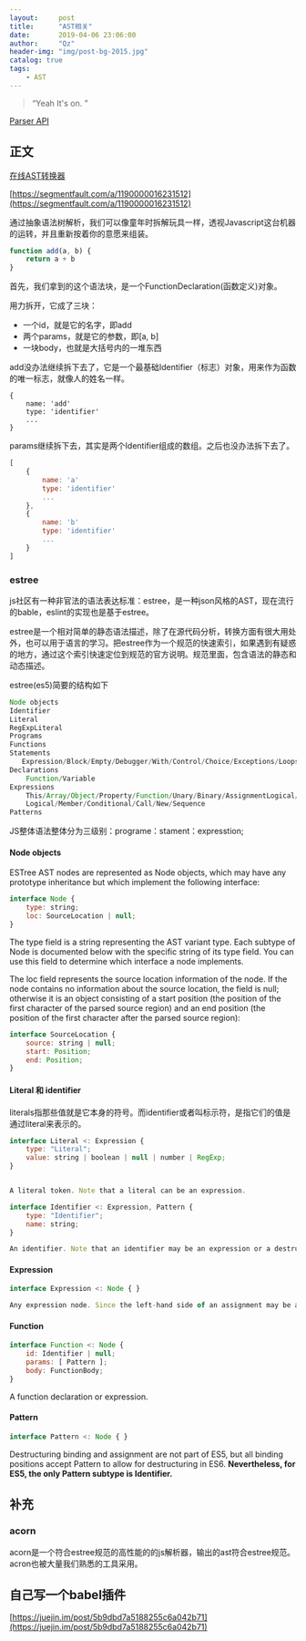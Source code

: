 ```yaml
---
layout:     post
title:      "AST相关"
date:       2019-04-06 23:06:00
author:     "Qz"
header-img: "img/post-bg-2015.jpg"
catalog: true
tags:
    - AST
---
```


> “Yeah It's on. ”




[Parser API](https://developer.mozilla.org/zh-CN/docs/Mozilla/Projects/SpiderMonkey/Parser_API#Builder_objects)


## 正文

[在线AST转换器](https://astexplorer.net/)

[https://segmentfault.com/a/1190000016231512](https://segmentfault.com/a/1190000016231512)


通过抽象语法树解析，我们可以像童年时拆解玩具一样，透视Javascript这台机器的运转，并且重新按着你的意愿来组装。


```javascript
function add(a, b) {
    return a + b
}
```

首先，我们拿到的这个语法块，是一个FunctionDeclaration(函数定义)对象。



用力拆开，它成了三块：

* 一个id，就是它的名字，即add
* 两个params，就是它的参数，即[a, b]
* 一块body，也就是大括号内的一堆东西

add没办法继续拆下去了，它是一个最基础Identifier（标志）对象，用来作为函数的唯一标志，就像人的姓名一样。

```
{
    name: 'add'
    type: 'identifier'
    ...
}
```


params继续拆下去，其实是两个Identifier组成的数组。之后也没办法拆下去了。

```javascript
[
    {
        name: 'a'
        type: 'identifier'
        ...
    },
    {
        name: 'b'
        type: 'identifier'
        ...
    }
]
```




### estree


js社区有一种非官法的语法表达标准：estree，是一种json风格的AST，现在流行的bable，eslint的实现也是基于estree。



estree是一个相对简单的静态语法描述，除了在源代码分析，转换方面有很大用处外，也可以用于语言的学习。把estree作为一个规范的快速索引，如果遇到有疑惑的地方，通过这个索引快速定位到规范的官方说明。规范里面，包含语法的静态和动态描述。


estree(es5)简要的结构如下

```javascript
Node objects
Identifier
Literal
RegExpLiteral
Programs
Functions
Statements
   Expression/Block/Empty/Debugger/With/Control/Choice/Exceptions/Loops
Declarations
    Function/Variable
Expressions
    This/Array/Object/Property/Function/Unary/Binary/AssignmentLogical/
    Logical/Member/Conditional/Call/New/Sequence
Patterns
```

JS整体语法整体分为三级别：programe：stament：expresstion;




#### **Node objects**

ESTree AST nodes are represented as Node objects, which may have any prototype inheritance but which implement the following interface:

```javascript
interface Node {
    type: string;
    loc: SourceLocation | null;
}
```


The type field is a string representing the AST variant type. Each subtype of Node is documented below with the specific string of its type field. You can use this field to determine which interface a node implements.

The loc field represents the source location information of the node. If the node contains no information about the source location, the field is null; otherwise it is an object consisting of a start position (the position of the first character of the parsed source region) and an end position (the position of the first character after the parsed source region):

```javascript
interface SourceLocation {
    source: string | null;
    start: Position;
    end: Position;
}
```



#### Literal 和 identifier


literals指那些值就是它本身的符号。而identifier或者叫标示符，是指它们的值是通过literal来表示的。




```javascript
interface Literal <: Expression {
    type: "Literal";
    value: string | boolean | null | number | RegExp;
}


A literal token. Note that a literal can be an expression.
```




```javascript
interface Identifier <: Expression, Pattern {
    type: "Identifier";
    name: string;
}

An identifier. Note that an identifier may be an expression or a destructuring pattern.
```




#### Expression

```javascript
interface Expression <: Node { }

Any expression node. Since the left-hand side of an assignment may be any expression in general, an expression can also be a pattern.
```



#### Function
```javascript
interface Function <: Node {
    id: Identifier | null;
    params: [ Pattern ];
    body: FunctionBody;
}
```


A function declaration or expression.



#### Pattern 
```javascript
interface Pattern <: Node { }
```

Destructuring binding and assignment are not part of ES5, but all binding positions accept Pattern to allow for destructuring in ES6. **Nevertheless, for ES5, the only Pattern subtype is Identifier.**

## 补充


### acorn


acorn是一个符合estree规范的高性能的的js解析器，输出的ast符合estree规范。acron也被大量我们熟悉的工具采用。




## 自己写一个babel插件

[https://juejin.im/post/5b9dbd7a5188255c6a042b71](https://juejin.im/post/5b9dbd7a5188255c6a042b71)















